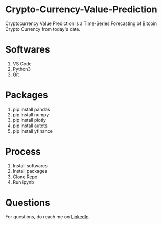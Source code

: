 # Crypto-Currency-Value-Prediction
Cryptocurrency Value Prediction is a Time-Series Forecasting of Bitcoin Crypto Currency from today's date.

# Softwares
1. VS Code
2. Python3
3. Git

# Packages
1. pip install pandas
2. pip install numpy
3. pip install plotly
4. pip install autots
5. pip install yfinance

# Process
1. Install softwares
2. Install packages
3. Clone Repo
4. Run ipynb

# Questions
For questions, do reach me on <a href="https://linkedin.com/in/MadhuPIoT">LinkedIn</a>
